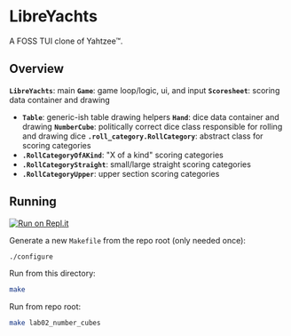 # LibreYachts

A FOSS TUI clone of Yahtzee™.

## Overview

**`LibreYachts`**: main
**`Game`**: game loop/logic, ui, and input
**`Scoresheet`**: scoring data container and drawing
  - **`Table`**: generic-ish table drawing helpers
**`Hand`**: dice data container and drawing
**`NumberCube`**: politically correct dice class responsible for rolling and drawing dice
**`.roll_category.RollCategory`**: abstract class for scoring categories
  - **`.RollCategoryOfAKind`**: "X of a kind" scoring categories
  - **`.RollCategoryStraight`**: small/large straight scoring categories
  - **`.RollCategoryUpper`**: upper section scoring categories

## Running

[![Run on Repl.it](https://repl.it/badge/github/calico32/apcsa-labs)](https://repl.it/@calico32/apcsa-labs)

Generate a new `Makefile` from the repo root (only needed once):

```bash
./configure
```

Run from this directory:
```bash
make
```

Run from repo root:

```bash
make lab02_number_cubes
```
